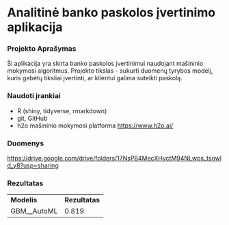 # Analitinė banko paskolos įvertinimo aplikacija

### Projekto Aprašymas

Ši aplikacija yra skirta banko paskolos įvertinimui naudojant mašininio mokymosi algoritmus. Projekto tikslas - sukurti duomenų tyrybos modelį, kuris gebėtų tiksliai įvertinti, ar klientui galima suteikti paskolą.

### Naudoti įrankiai

-   R (shiny, tidyverse, rmarkdown)
-   git, GitHub
-   h2o mašininio mokymosi platforma <https://www.h2o.ai/>

### Duomenys

<https://drive.google.com/drive/folders/17NsP84MecXHyctM94NLwps_tsowld_y8?usp=sharing>

### Rezultatas

|               |                |
|---------------|----------------|
| **Modelis**   | **Rezultatas** |
| GBM\_\_AutoML | 0.819          |
